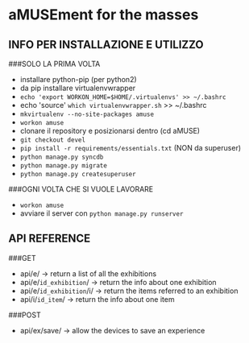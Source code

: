 aMUSEment for the masses
=====
INFO PER INSTALLAZIONE E UTILIZZO
---------------------
###SOLO LA PRIMA VOLTA

*  installare python-pip (per python2)
*  da pip installare virtualenvwrapper
*   `echo 'export WORKON_HOME=$HOME/.virtualenvs' >> ~/.bashrc`
*   echo 'source' `which virtualenvwrapper.sh` >> ~/.bashrc
*   `mkvirtualenv --no-site-packages amuse`
*  `workon amuse`
*  clonare il repository e posizionarsi dentro (cd aMUSE)
*  `git checkout devel`
*  `pip install -r requirements/essentials.txt` (NON da superuser)
*  `python manage.py syncdb`
*  `python manage.py migrate`
*  `python manage.py createsuperuser`

###OGNI VOLTA CHE SI VUOLE LAVORARE

* `workon amuse`
* avviare il server con `python manage.py runserver`


API REFERENCE
---------------------
###GET
* api/e/ -> return a list of all the exhibitions
* api/e/`id_exhibition`/ -> return the info about one exhibition
* api/e/`id_exhibition`/i/ -> return the items referred to an exhibition
* api/i/`id_item`/ -> return the info about one item

###POST
* api/ex/save/ -> allow the devices to save an experience
